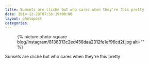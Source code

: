 ```yaml
---
title: Sunsets are cliché but who cares when they're this pretty
date: 2014-12-20T07:56:19+00:00
layout: photopost
categories:
---
```


<figure class="photo photo--square">
  {% picture photo-square blog/instagram/8136313c2ed458daa2312fe1ef96cd2f.jpg alt="" %}
</figure>

Sunsets are cliché but who cares when they're this pretty
